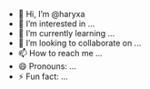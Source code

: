 - 👋 Hi, I’m @haryxa
- 👀 I’m interested in ...
- 🌱 I’m currently learning ...
- 💞️ I’m looking to collaborate on ...
- 📫 How to reach me ...
- 😄 Pronouns: ...
- ⚡ Fun fact: ...

<!---
haryxa/haryxa is a ✨ special ✨ repository because its `README.md` (this file) appears on your GitHub profile.
You can click the Preview link to take a look at your changes.
--->
